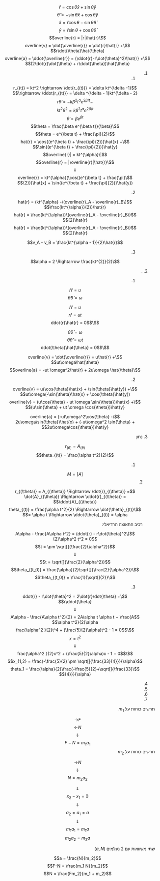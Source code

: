 <style>
    html {
        direction: rtl;
    }
    eqn, table, .katex {
        direction: ltr;
    }
</style>

$$\hat{r} = \cos{\theta}\hat{x} + \sin{\theta}\hat{y}$$
$$\hat{\theta} = -\sin{\theta}\hat{x} + \cos{\theta}\hat{y}$$
$$\hat{x} = \hat{r}\cos{\theta} - \sin{\theta}\hat{\theta}$$
$$\hat{y} = \hat{r}\sin{\theta} + \cos{\theta}\hat{\theta}$$
$$\overline{r} = |r|\hat{r}$$
$$\overline{v} = \dot{\overline{r}} = \dot{r}\hat{r} + r\dot{\theta}\hat{\theta}$$
$$\overline{a} = \ddot{\overline{r}} = (\ddot{r}-r\dot{\theta}^2)\hat{r} + (2\dot{r}\dot{\theta} + r\ddot{\theta})\hat{\theta}$$

1.
    1.
    $$r_{(t)} = kt^2 \rightarrow \dot{r_{(t)}} = \delta kt^{\delta -1} \rightarrow \ddot{r_{(t)}} = \delta ^{\delta - 1}kt^{\delta - 2}$$
    $$-r\dot{\theta} = -k\beta^2t^{\alpha}e^{2\beta/t}$$
    $$kt^2\dot{\theta}^2 = k\beta^2t^{\alpha}e^{2\beta/t}$$
    $$\dot{\theta} = \beta e^{\beta t}$$
    $$\theta = \frac{\beta e^{\beta t}}{\beta}$$
    $$\theta = e^{\beta t} + \frac{\pi}{2}$$
    $$\hat{r} = \cos{(e^{\beta t} + \frac{\pi}{2})}\hat{x} + \sin{(e^{\beta t} + \frac{\pi}{2})}\hat{y}$$
    $$|\overline{r}| = kt^{\alpha}$$
    $$\overline{r} = |\overline{r}|\hat{r}$$
    $$\Downarrow$$
    $$\overline{r} = kt^{\alpha}(\cos{(e^{\beta t} + \frac{\pi}{2})}\hat{x} + \sin{(e^{\beta t} + \frac{\pi}{2})}\hat{y})$$

    2.  

    $$(\overline{r}_A - \overline{r}_B)\hat{r} = (kt^{\alpha} - \frac{kt^{\alpha}}{2})\hat{r}$$
    $$(\overline{r}_A - \overline{r}_B)\hat{r} = \frac{kt^{\alpha}}{2}\hat{r}$$
    $$(\overline{r}_A - \overline{r}_B)\hat{r} = \frac{kt^{\alpha}}{2}\hat{r}$$

    $$v_A - v_B = \frac{kt^{\alpha - 1}}{2}\hat{r}$$

    3.

    $$\alpha = 2 \Rightarrow \frac{kt^{2}}{2}$$

2. .

    1.
    
    $$\dot{r}\hat{r} = u$$
    $$\dot{\theta}\hat{\theta} = \omega$$

    $$\dot{r}\hat{r} = u$$
    $$r\hat{r} = ut$$
    $$\ddot{r}\hat{r} = 0$$

    $$\dot{\theta}\hat{\theta} = \omega$$
    $$\theta\hat{\theta} = \omega t$$
    $$\ddot{\theta}\hat{\theta} = 0$$

    $$\overline{v} = \dot{\overline{r}} = u\hat{r} + ut\omega\hat{\theta}$$
    $$\overline{a} = -ut \omega^2\hat{r} + 2u\omega \hat{\theta}$$

    2.

    $$\overline{v} = u(\cos{\theta}\hat{x} + \sin{\theta}\hat{y}) + ut\omega(-\sin{\theta}\hat{x} + \cos{\theta}\hat{y})$$
    $$\overline{v} = (u\cos{\theta} - ut \omega \sin{\theta})\hat{x} + (u\sin{\theta} + ut \omega \cos{\theta})\hat{y}$$

    $$\overline{a} = (-ut\omega^2\cos{\theta} - 2u\omega\sin{\theta})\hat{x} + (-ut\omega^2 \sin{\theta} + 2ut\omega\cos{\theta})\hat{y}$$
3.
    נתון

    $$r_{(\theta)} = A_{(\theta)}$$
    $$\theta_{(t)} = \frac{\alpha t^2}{2}$$

    1.  
    
    $$[A] = M$$
    2.
    
    $$r_{(\theta)} = A_{(\theta)} \Rightarrow \dot{r}_{(\theta)} = \dot{A}_{(\theta)} \Rightarrow \ddot{r}_{(\theta)} = \ddot{A}_{(\theta)}$$
    $$\theta_{(t)} = \frac{\alpha t^2}{2} \Rightarrow \dot{\theta}_{(t)} = \alpha t \Rightarrow \ddot{\theta}_{(t)} = \alpha$$

    רכיב התאוצה הרדיאלי:  

    $$(\ddot{r} - r\dot{\theta}^2) = A\alpha - \frac{A\alpha t^2}{2}\alpha^2 t^2 = 0$$
    $$t = \pm \sqrt[]{\frac{2}{\alpha^2}}$$
    $$\Downarrow$$
    $$t = \sqrt[]{\frac{2}{\alpha^2}}$$
    $$\theta_{(t_0)} = \frac{\alpha}{2}\sqrt[]{\frac{2}{\alpha^2}}$$
    $$\theta_{(t_0)} = \frac{1}{\sqrt[]{2}}$$

    3.  

    $$\ddot{r} - r\dot{\theta}^2 = 2\dot{r}\dot{\theta} + r\ddot{\theta}$$
    $$\Downarrow$$
    $$A\alpha - \frac{A\alpha t^2}{2} = 2A\alpha t \alpha t + \frac{A \alpha t^2}{2}\alpha$$
    $$\frac{\alpha^2 }{2}t^4 + (\frac{5}{2}\alpha)t^2  - 1 = 0$$
    $$x = t^2$$
    $$\Downarrow$$
    $$\frac{\alpha^2 }{2}x^2 + (\frac{5}{2}\alpha)x  - 1 = 0$$
    $$x_{1,2} = \frac{-\frac{5}{2} \pm \sqrt[]{\frac{33}{4}}}{\alpha}$$
    $$\theta_1 = \frac{\alpha}{2}\frac{-\frac{5}{2}+\sqrt[]{\frac{33}{4}}}{\alpha}$$

4.
5.
6.
7.
תרשים כוחות על $m_1$  

$$F \rightarrow$$
$$N \leftarrow$$
$$\Downarrow$$
$$F-N=m_1a_1$$
תרשים כוחות על $m_2$  

$$N \rightarrow$$
$$\Downarrow$$
$$N=m_2a_2$$

$$\Downarrow$$
$$x_2 - x_1 = 0$$
$$\Downarrow$$
$$a_2 = a_1 = a$$
$$\Downarrow$$
$$m_1a_1 = m_1a$$
$$m_2a_2 = m_2a$$

שתי משוואות עם 2 נעלמים ($a, N$)  

$$a = \frac{N}{m_2}$$
$$F-N = \frac{m_1 N}{m_2}$$
$$N = \frac{Fm_2}{m_1 + m_2}$$
